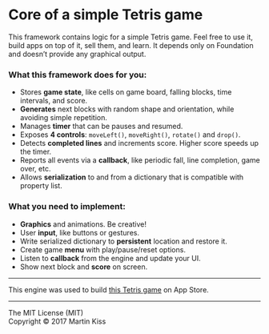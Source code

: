 Core of a simple Tetris game
=============================

This framework contains logic for a simple Tetris game. Feel free to use it, build apps on top of it, sell them, and learn. It depends only on Foundation and doesn’t provide any graphical output.

### What this framework does for you:
 - Stores **game state**, like cells on game board, falling blocks, time intervals, and score.
 - **Generates** next blocks with random shape and orientation, while avoiding simple repetition.
 - Manages **timer** that can be pauses and resumed.
 - Exposes **4 controls**: `moveLeft()`, `moveRight()`, `rotate()` and `drop()`.
 - Detects **completed lines** and increments score. Higher score speeds up the timer.
 - Reports all events via a **callback**, like periodic fall, line completion, game over, etc.
 - Allows **serialization** to and from a dictionary that is compatible with property list.

### What you need to implement:
- **Graphics** and animations. Be creative!
- User **input**, like buttons or gestures.
- Write serialized dictionary to **persistent** location and restore it.
- Create game **menu** with play/pause/reset options.
- Listen to **callback** from the engine and update your UI.
- Show next block and **score** on screen.

---

This engine was used to build [this Tetris game](https://itunes.apple.com/app/tetra-tennis-black/id1212012447?mt=8) on App Store.

---

The MIT License (MIT)  
Copyright © 2017 Martin Kiss
